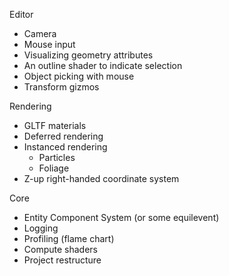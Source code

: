 Editor
- Camera
- Mouse input
- Visualizing geometry attributes
- An outline shader to indicate selection
- Object picking with mouse
- Transform gizmos

Rendering
- GLTF materials
- Deferred rendering
- Instanced rendering
  - Particles
  - Foliage
- Z-up right-handed coordinate system

Core
- Entity Component System (or some equilevent)
- Logging
- Profiling (flame chart)
- Compute shaders
- Project restructure
